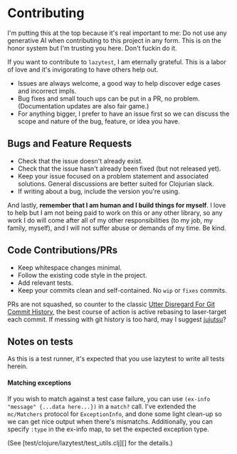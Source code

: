 # Contributing

I'm putting this at the top because it's real important to me: Do not use any generative AI when contributing to this project in any form. This is on the honor system but I'm trusting you here. Don't fuckin do it.

If you want to contribute to `lazytest`, I am eternally grateful. This is a labor of love and it's invigorating to have others help out.

* Issues are always welcome, a good way to help discover edge cases and incorrect impls.
* Bug fixes and small touch ups can be put in a PR, no problem. (Documentation updates are also fair game.)
* For anything bigger, I prefer to have an issue first so we can discuss the scope and nature of the bug, feature, or idea you have.

## Bugs and Feature Requests

* Check that the issue doesn't already exist.
* Check that the issue hasn't already been fixed (but not released yet).
* Keep your issue focused on a problem statement and associated solutions. General discussions are better suited for Clojurian slack.
* If writing about a bug, include the version you're using.

And lastly, **remember that I am human and I build things for myself**. I love to help but I am not being paid to work on this or any other library, so any work I do will come after all of my other responsibilities (to my job, my family, myself), and I will not suffer abuse or demands of my time. Be kind.

## Code Contributions/PRs

* Keep whitespace changes minimal.
* Follow the existing code style in the project.
* Add relevant tests.
* Keep your commits clean and self-contained. No `wip` or `fixes` commits.

PRs are not squashed, so counter to the classic [Utter Disregard For Git Commit History](https://zachholman.com/posts/git-commit-history/), the best course of action is active rebasing to laser-target each commit. If messing with git history is too hard, may I suggest [jujutsu](https://jj-vcs.github.io/jj/latest/)?

## Notes on tests

As this is a test runner, it's expected that you use lazytest to write all tests herein.

#### Matching exceptions

If you wish to match against a test case failure, you can use `(ex-info "message" {...data here...})` in a `match?` call. I've extended the `mc/Matchers` protocol for `ExceptionInfo`, and done some light clean-up so we can get nice output when there's mismatchs. Additionally, you can specify `:type` in the ex-info map, to set the expected exception type.

(See [test/clojure/lazytest/test_utils.clj][] for the details.)
